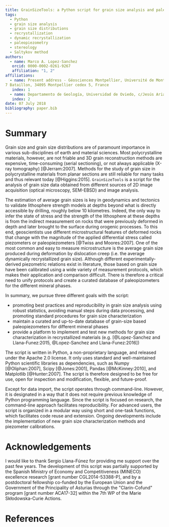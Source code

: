 ```yaml
---
title: GrainSizeTools: a Python script for grain size analysis and paleopiezometry based on grain size
tags:
  - Python
  - grain size analysis
  - grain size distributions
  - recrystallization
  - dynamic recrystallization
  - paleopiezometry
  - stereology
  - Saltykov method
authors:
  - name: Marco A. Lopez-Sanchez
   orcid: 0000-0002-0261-9267
   affiliation: "1, 2"
affiliations:
  - name: Present address - Géosciences Montpellier, Université de Montpellier & CNRS, CC 60, Place E.
7 Bataillon, 34095 Montpellier cedex 5, France
   index: 1
  - name: Departamento de Geología, Universidad de Oviedo, c/Jesús Arias de Velasco s/n, 33005, Oviedo, Spain
   index: 2
date: 07 July 2018
bibliography: paper.bib
---
```


# Summary

Grain size and grain size distributions are of paramount importance in various sub-disciplines of earth and material sciences. Most polycrystalline materials, however, are not friable and 3D grain reconstruction methods are expensive, time-consuming (serial sectioning), or not always applicable (X-ray tomography) [@Jerram:2007]. Methods for the study of grain size in polycrystalline materials from planar sections are still reliable for many tasks and thus relevant today [@Higgins:2015]. ``GrainSizeTools`` is a script for the analysis of grain size data obtained from different sources of 2D image acquisition (optical microscopy, SEM-EBSD) and image analysis.

The estimation of average grain sizes is key in geodynamics and tectonics to validate lithosphere strength models at depths beyond what is directly accessible by drilling, roughly below 10 kilometres. Indeed, the only way to infer the state of stress and the strength of the lithosphere at these depths is from the indirect measurement on rocks that were previously deformed in depth and later brought to the surface during orogenic processes. To this end, geoscientists use different microstructural features of deformed rocks that change with the magnitude of the applied differential stress called piezometers or paleopiezometers [@Twiss and Moores:2007]. One of the most common and easy to measure microstructure is the average grain size produced during deformation by dislocation creep (i.e. the average dynamically recrystallized grain size). Although different experimentally-derived piezometric relations exist in literature, those based on grain size have been calibrated using a wide variety of measurement protocols, which makes their application and comparison difficult. There is therefore a critical need to unify protocols and create a curated database of paleopizometers for the different mineral phases.

In summary, we pursue three different goals with the script:

- promoting best practices and reproducibility in grain size analysis using robust statistics, avoiding manual steps during data processing, and promoting standard procedures for grain size characterization
- maintain a curated and up-to-date database of grain-size based paleopiezometers for different mineral phases
- provide a platform to implement and test new methods for grain size characterization in recrystallized materials (e.g. [@Lopez-Sanchez and Llana-Funez:2015, @Lopez-Sanchez and Llana-Funez:2016])

The script is written in Python, a non-proprietary language, and released under the Apache 2.0 license. It only uses standard and well-maintained Python scientific libraries as dependencies, such as Numpy [@Oliphan:2007], Scipy [@Jones:2001], Pandas [@McKinney:2010], and Matplotlib [@Hunter:2007]. The script is therefore designed to be free for use, open for inspection and modification, flexible, and future-proof.

Except for data import, the script operates through command-line. However, it is designated in a way that it does not require previous knowledge of Python programming language. Since the script is focused on research, the command-line approach facilitates reproducibility. For advanced users, the script is organized in a modular way using short and one-task functions, which facilitates code reuse and extension. Ongoing developments include the implementation of new grain size characterization methods and piezometer calibrations.



# Acknowledgements

I would like to thank Sergio Llana-Fúnez for providing me support over the past few years. The development of this script was partially supported by the Spanish Ministry of Economy and Competitiveness (MINECO) excellence research [grant number CGL2014-53388-P], and by a postdoctoral fellowship co-funded by the European Union and the Government of the Principality of Asturias through the "Clarín-Cofund" program [grant number ACA17-32] within the 7th WP of the Marie Skłodowska-Curie Actions.



# References

